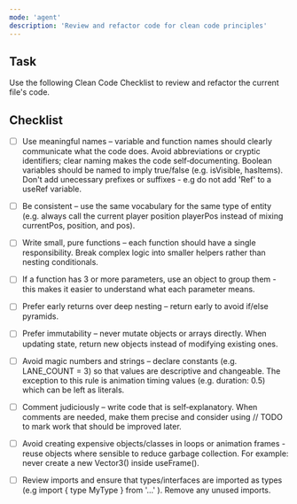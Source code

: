 ```yaml
---
mode: 'agent'
description: 'Review and refactor code for clean code principles'
---
```


## Task

Use the following Clean Code Checklist to review and refactor the current file's code.

## Checklist

- [ ] Use meaningful names – variable and function names should clearly communicate what the code does. Avoid abbreviations or cryptic identifiers; clear naming makes the code self‑documenting. Boolean variables should be named to imply true/false (e.g. isVisible, hasItems). Don't add unecessary prefixes or suffixes - e.g do not add 'Ref' to a useRef variable.

- [ ] Be consistent – use the same vocabulary for the same type of entity (e.g. always call the current player position playerPos instead of mixing currentPos, position, and pos).

- [ ] Write small, pure functions – each function should have a single responsibility. Break complex logic into smaller helpers rather than nesting conditionals.

- [ ] If a function has 3 or more parameters, use an object to group them - this makes it easier to understand what each parameter means.

- [ ] Prefer early returns over deep nesting – return early to avoid if/else pyramids.

- [ ] Prefer immutability – never mutate objects or arrays directly. When updating state, return new objects instead of modifying existing ones.

- [ ] Avoid magic numbers and strings – declare constants (e.g. LANE_COUNT = 3) so that values are descriptive and changeable. The exception to this rule is animation timing values (e.g. duration: 0.5) which can be left as literals.

- [ ] Comment judiciously – write code that is self‑explanatory. When comments are needed, make them precise and consider using // TODO to mark work that should be improved later.

- [ ] Avoid creating expensive objects/classes in loops or animation frames - reuse objects where sensible to reduce garbage collection. For example: never create a new Vector3() inside useFrame().

- [ ] Review imports and ensure that types/interfaces are imported as types (e.g import { type MyType } from '...' ). Remove any unused imports.
